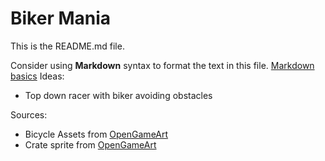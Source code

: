 # Biker Mania
This is the README.md file.

Consider using **Markdown** syntax to format the text in this file. [Markdown basics](https://www.markdownguide.org/getting-started/)
Ideas:
- Top down racer with biker avoiding obstacles

Sources:
- Bicycle Assets from [OpenGameArt](https://opengameart.org/content/bicycle/)
- Crate sprite from [OpenGameArt](https://opengameart.org/content/2d-wooden-box/)
